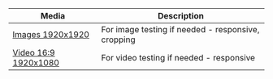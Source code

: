 | Media      | Description |
| ----------- | ----------- |
| [Images 1920x1920](default-images-1920x1920.zip)      | For image testing if needed - responsive, cropping       |
| [Video 16:9 1920x1080](video-for-testing-16x9-1920x1080.mp4)    | For video testing if needed - responsive        |